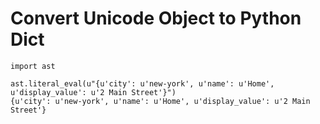 # Convert Unicode Object to Python Dict

```
import ast

ast.literal_eval(u"{u'city': u'new-york', u'name': u'Home', u'display_value': u'2 Main Street'}")
{u'city': u'new-york', u'name': u'Home', u'display_value': u'2 Main Street'}
```